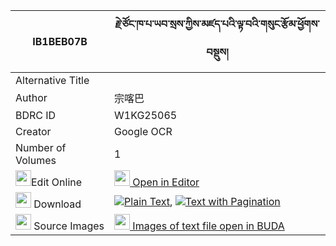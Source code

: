 |IB1BEB07B|རྗེ་ཙོང་ཁ་པ་ཡབ་སྲས་ཀྱིས་མཛད་པའི་ལྟ་བའི་གསུང་རྩོམ་ཕྱོགས་བསྡུས། 
| --- | --- 
|Alternative Title |
|Author| 宗喀巴
|BDRC ID | W1KG25065
|Creator | Google OCR
|Number of Volumes| 1
|<img width="25" src="https://img.icons8.com/color/25/000000/edit-property.png">Edit Online| [<img width="25" src="https://avatars.githubusercontent.com/u/45091458?s=200&v=4"> Open in Editor](http://editor.openpecha.org/IB1BEB07B)
|<img width="25" src="https://img.icons8.com/fluent/48/000000/download-2.png"/>  Download | [![](https://img.icons8.com/color/20/000000/txt.png)Plain Text](https://github.com/Openpecha/IB1BEB07B/releases/download/v1/je_tsong_khapa_yab_se_kyi_dzep_plain_IB1BEB07B.zip), [![](https://img.icons8.com/color/20/000000/txt.png)Text with Pagination](https://github.com/Openpecha/IB1BEB07B/releases/download/v1/je_tsong_khapa_yab_se_kyi_dzep_pages_IB1BEB07B.zip)
|<img width="25" src="https://img.icons8.com/plasticine/100/000000/pictures-folder.png"/>  Source Images | [<img width="25" src="https://library.bdrc.io/icons/BUDA-small.svg"> Images of text file open in BUDA](https://library.bdrc.io/show/bdr:W1KG25065)